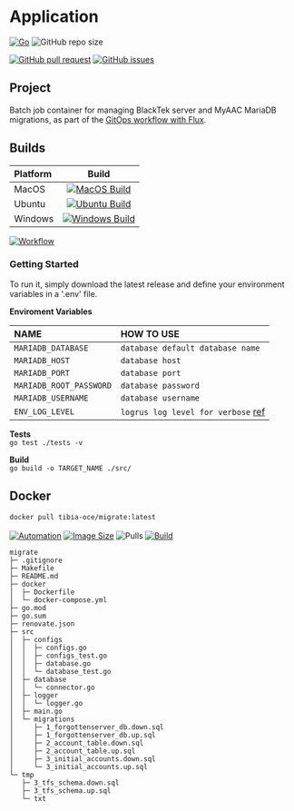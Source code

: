 # Application

[![Go](https://img.shields.io/github/go-mod/go-version/tibia-oce/migrate)](https://golang.org/doc/go1.16)
![GitHub repo size](https://img.shields.io/github/repo-size/tibia-oce/migrate)

[![GitHub pull request](https://img.shields.io/github/issues-pr/tibia-oce/migrate)](https://github.com/tibia-oce/migrate/pulls)
[![GitHub issues](https://img.shields.io/github/issues/tibia-oce/migrate)](https://github.com/tibia-oce/migrate/issues)


## Project

Batch job container for managing BlackTek server and MyAAC MariaDB migrations, as part of the [GitOps workflow with Flux](https://github.com/tibia-oce/oci/tree/main/kubernetes/apps/mariadb).

## Builds
| Platform       | Build        |
| :------------- | :----------: |
| MacOS          | [![MacOS Build](https://github.com/tibia-oce/migrate/actions/workflows/ci-build-macos.yml/badge.svg?branch=main)](https://github.com/tibia-oce/migrate/actions/workflows/ci-build-macos.yml)   |
| Ubuntu         | [![Ubuntu Build](https://github.com/tibia-oce/migrate/actions/workflows/ci-build-ubuntu.yml/badge.svg?branch=main)](https://github.com/tibia-oce/migrate/actions/workflows/ci-build-ubuntu.yml) |
| Windows        | [![Windows Build](https://github.com/tibia-oce/migrate/actions/workflows/ci-build-windows.yml/badge.svg?branch=main)](https://github.com/tibia-oce/migrate/actions/workflows/ci-build-windows.yml) |

[![Workflow](https://github.com/tibia-oce/migrate/actions/workflows/ci-multiplat-release.yml/badge.svg)](https://github.com/tibia-oce/migrate/actions/workflows/ci-multiplat-release.yml)

### Getting **Started**

To run it, simply download the latest release and define your environment variables in a '.env' file.

**Enviroment Variables**

|       NAME          |            HOW TO USE                |
| :------------------ | :----------------------------------  |
|`MARIADB_DATABASE`       | `database default database name`     |
|`MARIADB_HOST`         | `database host`                      |
|`MARIADB_PORT`         | `database port`                      |
|`MARIADB_ROOT_PASSWORD`         | `database password`                  |
|`MARIADB_USERNAME`         | `database username`                  |
|`ENV_LOG_LEVEL`      | `logrus log level for verbose` [ref](https://pkg.go.dev/github.com/sirupsen/logrus#Level)   |

**Tests**  
`go test ./tests -v`

**Build**  
`go build -o TARGET_NAME ./src/`

## Docker
`docker pull tibia-oce/migrate:latest`<br><br>
[![Automation](https://img.shields.io/docker/cloud/automated/tibia-oce/migrate)](https://hub.docker.com/r/tibia-oce/migrate)
[![Image Size](https://img.shields.io/docker/image-size/tibia-oce/migrate)](https://hub.docker.com/r/tibia-oce/migrate/tags?page=1&ordering=last_updated)
![Pulls](https://img.shields.io/docker/pulls/tibia-oce/migrate)
[![Build](https://img.shields.io/docker/cloud/build/tibia-oce/migrate)](https://hub.docker.com/r/tibia-oce/migrate/builds)

```
migrate
├─ .gitignore
├─ Makefile
├─ README.md
├─ docker
│  ├─ Dockerfile
│  └─ docker-compose.yml
├─ go.mod
├─ go.sum
├─ renovate.json
├─ src
│  ├─ configs
│  │  ├─ configs.go
│  │  ├─ configs_test.go
│  │  ├─ database.go
│  │  └─ database_test.go
│  ├─ database
│  │  └─ connector.go
│  ├─ logger
│  │  └─ logger.go
│  ├─ main.go
│  └─ migrations
│     ├─ 1_forgottenserver_db.down.sql
│     ├─ 1_forgottenserver_db.up.sql
│     ├─ 2_account_table.down.sql
│     ├─ 2_account_table.up.sql
│     ├─ 3_initial_accounts.down.sql
│     └─ 3_initial_accounts.up.sql
└─ tmp
   ├─ 3_tfs_schema.down.sql
   ├─ 3_tfs_schema.up.sql
   └─ txt

```